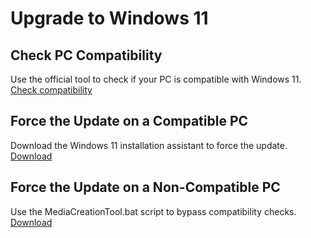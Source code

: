# Upgrade to Windows 11

## Check PC Compatibility

Use the official tool to check if your PC is compatible with Windows 11. [Check compatibility](https://www.microsoft.com/windows/windows-11#pchealthcheck)

## Force the Update on a Compatible PC

Download the Windows 11 installation assistant to force the update. [Download](https://www.microsoft.com/software-download/windows11)

## Force the Update on a Non-Compatible PC

Use the MediaCreationTool.bat script to bypass compatibility checks. [Download](https://github.com/AveYo/MediaCreationTool.bat)

